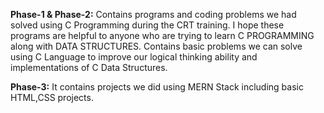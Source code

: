 **Phase-1 & Phase-2:**
Contains programs and coding problems we had solved using C Programming during the CRT training. I hope these programs are helpful to anyone who are trying to learn C PROGRAMMING along with DATA STRUCTURES.
Contains basic problems we can solve using C Language to improve our logical thinking ability and implementations of C Data Structures.

**Phase-3:**
It contains projects we did using MERN Stack including basic HTML,CSS projects.

